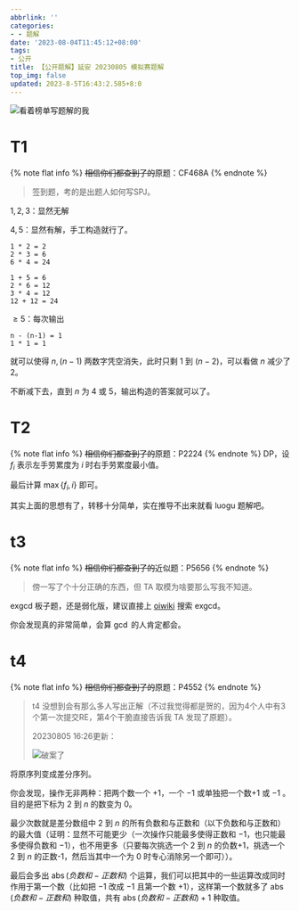 ```yaml
---
abbrlink: ''
categories:
- - 题解
date: '2023-08-04T11:45:12+08:00'
tags:
- 公开
title: 【公开题解】延安 20230805 模拟赛题解
top_img: false
updated: 2023-8-5T16:43:2.585+8:0
---
```

![看着榜单写题解的我](https://pic.imgdb.cn/item/64ccfc981ddac507cc23b226.gif)

# T1

{% note flat info %}
~~相信你们都查到了的~~原题：CF468A
{% endnote %}

> 签到题，考的是出题人如何写SPJ。

$1,2,3$：显然无解

$4,5$：显然有解，手工构造就行了。

```plaintext
1 * 2 = 2
2 * 3 = 6
6 * 4 = 24
```

```
1 + 5 = 6
2 * 6 = 12
3 * 4 = 12
12 + 12 = 24
```

$\geqslant 5$：每次输出

```plaintext
n - (n-1) = 1
1 * 1 = 1
```

就可以使得 $n,(n-1)$ 两数字凭空消失，此时只剩 $1$ 到 $(n-2)$，可以看做 $n$ 减少了 $2$。

不断减下去，直到 $n$ 为 $4$ 或 $5$，输出构造的答案就可以了。

# T2

{% note flat info %}
~~相信你们都查到了的~~原题：P2224
{% endnote %}
DP，设 $f_i$ 表示左手劳累度为 $i$ 时右手劳累度最小值。

最后计算 $\max\{f_i,i\}$ 即可。

其实上面的思想有了，转移十分简单，实在推导不出来就看 luogu 题解吧。

# t3

{% note flat info %}
~~相信你们都查到了的~~近似题：P5656
{% endnote %}

> 傍一写了个十分正确的东西，但 TA 取模为啥要那么写我不知道。

exgcd 板子题，还是弱化版，建议直接上 [oiwiki](https://oi.wiki) 搜索 exgcd。

你会发现真的非常简单，会算 $\gcd$ 的人肯定都会。

# t4

{% note flat info %}
~~相信你们都查到了的~~原题：P4552
{% endnote %}

> t4 没想到会有那么多人写出正解（不过我觉得都是贺的，因为4个人中有3个第一次提交RE，第4个干脆直接告诉我 TA 发现了原题）。
>
> 20230805 16:26更新：
>
> ![破案了](https://pic.imgdb.cn/item/64ce072d1ddac507cc3c0bee.png)

将原序列变成差分序列。

你会发现，操作无非两种：把两个数一个 $+1$，一个 $-1$ 或单独把一个数$+1$ 或 $-1$ 。目的是把下标为 $2$ 到 $n$ 的数变为 $0$。

最少次数就是差分数组中 $2$ 到 $n$ 的所有负数和与正数和（以下负数和与正数和）的最大值（证明：显然不可能更少（一次操作只能最多使得正数和 $-1$，也只能最多使得负数和 $-1$），也不用更多（只要每次挑选一个 $2$ 到 $n$ 的负数+1，挑选一个 $2$ 到 $n$ 的正数-1，然后当其中一个为 $0$ 时专心消除另一个即可））。

最后会多出 $\operatorname{abs}(负数和-正数和)$ 个运算，我们可以把其中的一些运算改成同时作用于第一个数（比如把 $-1$ 改成 $-1$ 且第一个数 $+1$），这样第一个数就多了 $\operatorname{abs}(负数和-正数和)$ 种取值，共有 $\operatorname{abs}(负数和-正数和)+1$ 种取值。
